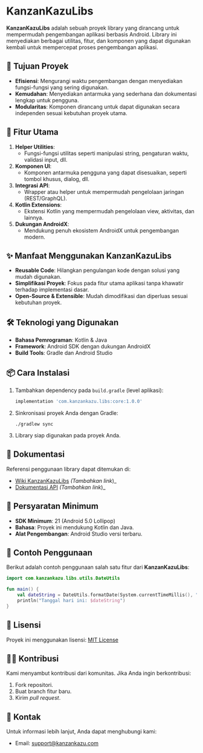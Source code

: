 # KanzanKazuLibs

**KanzanKazuLibs** adalah sebuah proyek library yang dirancang untuk mempermudah pengembangan aplikasi berbasis Android. Library ini menyediakan berbagai utilitas, fitur, dan komponen yang dapat digunakan kembali untuk mempercepat proses pengembangan aplikasi.

## 🎯 Tujuan Proyek

- **Efisiensi**: Mengurangi waktu pengembangan dengan menyediakan fungsi-fungsi yang sering digunakan.
- **Kemudahan**: Menyediakan antarmuka yang sederhana dan dokumentasi lengkap untuk pengguna.
- **Modularitas**: Komponen dirancang untuk dapat digunakan secara independen sesuai kebutuhan proyek utama.

## 🚀 Fitur Utama

1. **Helper Utilities**:
    - Fungsi-fungsi utilitas seperti manipulasi string, pengaturan waktu, validasi input, dll.
2. **Komponen UI**:
    - Komponen antarmuka pengguna yang dapat disesuaikan, seperti tombol khusus, dialog, dll.
3. **Integrasi API**:
    - Wrapper atau helper untuk mempermudah pengelolaan jaringan (REST/GraphQL).
4. **Kotlin Extensions**:
    - Ekstensi Kotlin yang mempermudah pengelolaan view, aktivitas, dan lainnya.
5. **Dukungan AndroidX**:
    - Mendukung penuh ekosistem AndroidX untuk pengembangan modern.

## ✨ Manfaat Menggunakan KanzanKazuLibs

- **Reusable Code**: Hilangkan pengulangan kode dengan solusi yang mudah digunakan.
- **Simplifikasi Proyek**: Fokus pada fitur utama aplikasi tanpa khawatir terhadap implementasi dasar.
- **Open-Source & Extensible**: Mudah dimodifikasi dan diperluas sesuai kebutuhan proyek.

## 🛠️ Teknologi yang Digunakan

- **Bahasa Pemrograman**: Kotlin & Java
- **Framework**: Android SDK dengan dukungan AndroidX
- **Build Tools**: Gradle dan Android Studio

## 📦 Cara Instalasi

1. Tambahkan dependency pada `build.gradle` (level aplikasi):
   ```gradle
   implementation 'com.kanzankazu.libs:core:1.0.0'
   ```

2. Sinkronisasi proyek Anda dengan Gradle:
   ```
   ./gradlew sync
   ```

3. Library siap digunakan pada proyek Anda.

## 🔗 Dokumentasi

Referensi penggunaan library dapat ditemukan di:
- [Wiki KanzanKazuLibs](#) _(Tambahkan link_)_
- [Dokumentasi API](#) _(Tambahkan link_)_

## 🛑 Persyaratan Minimum

- **SDK Minimum**: 21 (Android 5.0 Lollipop)
- **Bahasa**: Proyek ini mendukung Kotlin dan Java.
- **Alat Pengembangan**: Android Studio versi terbaru.

## 🎉 Contoh Penggunaan

Berikut adalah contoh penggunaan salah satu fitur dari **KanzanKazuLibs**:

```kotlin
import com.kanzankazu.libs.utils.DateUtils

fun main() {
    val dateString = DateUtils.formatDate(System.currentTimeMillis(), "yyyy-MM-dd")
    println("Tanggal hari ini: $dateString")
}
```

## 📜 Lisensi

Proyek ini menggunakan lisensi:
[MIT License](https://opensource.org/licenses/MIT)

## 👩‍💻 Kontribusi

Kami menyambut kontribusi dari komunitas. Jika Anda ingin berkontribusi:
1. Fork repositori.
2. Buat branch fitur baru.
3. Kirim *pull request*.

## 📧 Kontak

Untuk informasi lebih lanjut, Anda dapat menghubungi kami:
- Email: [support@kanzankazu.com](mailto:support@kanzankazu.com)